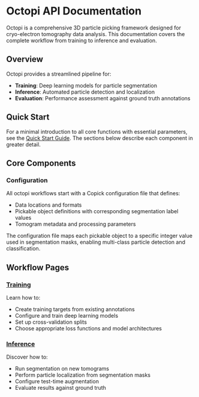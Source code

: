 # Octopi API Documentation

Octopi is a comprehensive 3D particle picking framework designed for cryo-electron tomography data analysis. This documentation covers the complete workflow from training to inference and evaluation.

## Overview

Octopi provides a streamlined pipeline for:

- **Training**: Deep learning models for particle segmentation
- **Inference**: Automated particle detection and localization
- **Evaluation**: Performance assessment against ground truth annotations

## Quick Start

For a minimal introduction to all core functions with essential parameters, see the [Quick Start Guide](quick-start.md). The sections below describe each component in greater detail.

## Core Components

### Configuration
All octopi workflows start with a Copick configuration file that defines:

- Data locations and formats
- Pickable object definitions with corresponding segmentation label values
- Tomogram metadata and processing parameters

The configuration file maps each pickable object to a specific integer value used in segmentation masks, enabling multi-class particle detection and classification.

## Workflow Pages

### [Training](training.md)
Learn how to:

- Create training targets from existing annotations
- Configure and train deep learning models
- Set up cross-validation splits
- Choose appropriate loss functions and model architectures

### [Inference](inference.md)
Discover how to:

- Run segmentation on new tomograms
- Perform particle localization from segmentation masks
- Configure test-time augmentation
- Evaluate results against ground truth